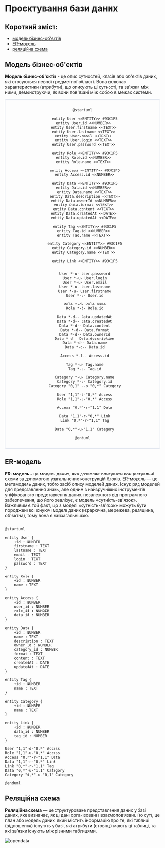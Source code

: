 # Проєктування бази даних

## Короткий зміст:
- [модель бізнес-об'єктів](#BusinessObjectsModel)
- [ER-модель](#ERModel)
- [реляційна схема](#RelationalSchema)

<span id="BusinessObjectsModel"></span>
## Модель бізнес-об'єктів
**Модель бізнес-об'єктів** - це опис сутностей, класів або об'єктів даних, які стосуються певної предметної області. Вона включає характеристики (атрибути), що описують ці сутності, та зв'язки між ними, демонструючи, як вони пов'язані між собою в межах системи.

<center style="
    border-radius:4px;
    border: 1px solid #cfd7e6;
    box-shadow: 0 1px 3px 0 rgba(89,105,129,.05), 0 1px 1px 0 rgba(0,0,0,.025);
    padding: 1em;"
>

```plantuml
@startuml

  entity User <<ENTITY>> #93C1F5
  entity User.id <<NUMBER>> 
  entity User.firstname <<TEXT>> 
  entity User.lastname <<TEXT>> 
  entity User.email <<TEXT>> 
  entity User.login <<TEXT>> 
  entity User.password <<TEXT>> 

  entity Role <<ENTITY>> #93C1F5
  entity Role.id <<NUMBER>> 
  entity Role.name <<TEXT>> 

  entity Access <<ENTITY>> #93C1F5
  entity Access.id <<NUMBER>>

  entity Data <<ENTITY>> #93C1F5
  entity Data.id <<NUMBER>> 
  entity Data.name <<TEXT>>
  entity Data.description <<TEXT>>
  entity Data.ownerId <<NUMBER>> 
  entity Data.format <<TEXT>> 
  entity Data.content <<TEXT>> 
  entity Data.createdAt <<DATE>> 
  entity Data.updatedAt <<DATE>> 

  entity Tag <<ENTITY>> #93C1F5
  entity Tag.id <<NUMBER>> 
  entity Tag.name <<TEXT>> 

  entity Category <<ENTITY>> #93C1F5
  entity Category.id <<NUMBER>> 
  entity Category.name <<TEXT>> 

  entity Link <<ENTITY>> #93C1F5


  User *-u- User.password
  User *-u- User.login
  User *-u- User.email
  User *-u- User.lastname
  User *-u- User.firstname
  User *-u- User.id

  Role *-d- Role.name
  Role *-d- Role.id

  Data *-d-- Data.updatedAt
  Data *-d-- Data.createdAt
  Data *-d-- Data.content
  Data *-d-- Data.format
  Data *-d-- Data.ownerId
  Data *-d-- Data.description
  Data *-d-- Data.name
  Data *-d-- Data.id

  Access *-l-- Access.id

  Tag *-u- Tag.name
  Tag *-u- Tag.id

  Category *-u- Category.name
  Category *-u- Category.id
  Category "0,1" --o "0,*" Category

  User "1,1"-d-"0,*" Access
  Role "1,1"-u-"0,*" Access

  Access "0,*"-r-"1,1" Data

  Data "1,1"-r-"0,*" Link
  Link "0,*"-r-"1,1" Tag

  Data "0,*"-u-"1,1" Category

@enduml
```

</center>

<span id="ERModel"></span>
## ER-модель
**ER-модель** - це модель даних, яка дозволяє описувати концептуальні схеми за допомогою узагальнених конструкцій блоків. ER-модель — це метамодель даних, тобто засіб опису моделей даних. Існує ряд моделей для представлення знань, але одним з найзручніших інструментів уніфікованого представлення даних, незалежного від програмного забезпечення, що його реалізує, є модель «сутність-зв'язок». Важливим є той факт, що з моделі «сутність-зв'язок» можуть бути породжені всі існуючі моделі даних (ієрархічна, мережева, реляційна, об'єктна), тому вона є найзагальнішою.

```plantuml

@startuml

entity User {
    +id : NUMBER 
    firstname : TEXT
    lastname : TEXT
    email : TEXT
    login : TEXT
    password : TEXT
}

entity Role {
    +id : NUMBER 
    name : TEXT
}

entity Access {
    +id : NUMBER 
    user_id : NUMBER 
    role_id : NUMBER 
    data_id : NUMBER 
}

entity Data {
    +id : NUMBER 
    name : TEXT
    description : TEXT
    owner_id : NUMBER 
    category_id : NUMBER 
    format : TEXT
    content : TEXT
    createdAt : DATE
    updatedAt : DATE
}

entity Tag {
    +id : NUMBER 
    name : TEXT
}

entity Category {
    +id : NUMBER 
    name : TEXT
}

entity Link {
    +id : NUMBER 
    data_id : NUMBER 
    tag_id : NUMBER 
}

User "1,1"-d-"0,*" Access 
Role "1,1"-u-"0,*" Access  
Access "0,*"-r-"1,1" Data 
Data "1,1"-r-"0,*" Link 
Link "0,*"-r-"1,1" Tag 
Data "0,*"-u-"1,1" Category 
Category "0,*"-u-"0,1" Category 

@enduml
```

</center>


<span id="RelationalSchema"></span>
## Реляційна схема
**Реляційна схема** — це структуроване представлення даних у базі даних, яке визначає, як ці дані організовані і взаємопов’язані. По суті, це план або модель даних, який містить інформацію про те, які таблиці (відношення) існують у базі, які атрибути (стовпці) мають ці таблиці, та які зв’язки існують між різними таблицями.

![opendata](https://github.com/user-attachments/assets/ccf12cd9-57e9-4c3b-bec0-b60074ed3edf)
